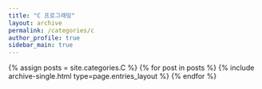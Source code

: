 ```yaml
---
title: "C 프로그래밍"
layout: archive
permalink: /categories/c
author_profile: true
sidebar_main: true
---
```


{% assign posts = site.categories.C %}
{% for post in posts %} {% include archive-single.html type=page.entries_layout %} {% endfor %}